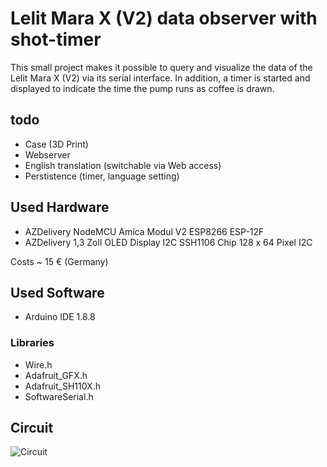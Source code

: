# Lelit Mara X (V2) data observer with shot-timer
This small project makes it possible to query and visualize the data of the Lelit Mara X (V2) via its serial interface.
In addition, a timer is started and displayed to indicate the time the pump runs as coffee is drawn.

## todo
* Case (3D Print)
* Webserver
* English translation (switchable via Web access)
* Perstistence (timer, language setting)

## Used Hardware
* AZDelivery NodeMCU Amica Modul V2 ESP8266 ESP-12F
* AZDelivery 1,3 Zoll OLED Display I2C SSH1106 Chip 128 x 64 Pixel I2C

Costs ~ 15 € (Germany)

## Used Software
* Arduino IDE 1.8.8

### Libraries
* Wire.h
* Adafruit_GFX.h
* Adafruit_SH110X.h
* SoftwareSerial.h

## Circuit
![Circuit](MaraCObserverHW.png)
